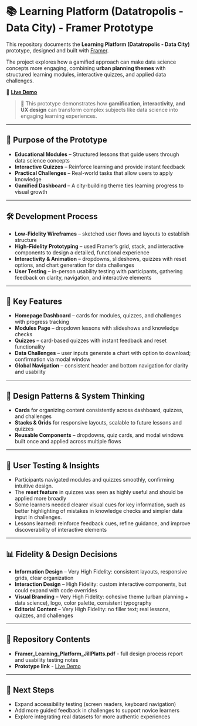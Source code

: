 # 📚 Learning Platform (Datatropolis - Data City) - Framer Prototype

This repository documents the **Learning Platform (Datatropolis - Data City)** prototype, designed and built with [Framer](https://www.framer.com/).  

The project explores how a gamified approach can make data science concepts more engaging, combining **urban planning themes** with structured learning modules, interactive quizzes, and applied data challenges.  

🔗 **[Live Demo](https://maroon-menu-830795.framer.app/)**  

> 📌 This prototype demonstrates how **gamification, interactivity, and UX design** can transform complex subjects like data science into engaging learning experiences.  

---

## 🎯 Purpose of the Prototype

- **Educational Modules** – Structured lessons that guide users through data science concepts  
- **Interactive Quizzes** – Reinforce learning and provide instant feedback  
- **Practical Challenges** – Real-world tasks that allow users to apply knowledge  
- **Gamified Dashboard** – A city-building theme ties learning progress to visual growth  

---

## 🛠️ Development Process

- **Low-Fidelity Wireframes** – sketched user flows and layouts to establish structure  
- **High-Fidelity Prototyping** – used Framer’s grid, stack, and interactive components to design a detailed, functional experience  
- **Interactivity & Animation** – dropdowns, slideshows, quizzes with reset options, and chart generation for data challenges  
- **User Testing** – in-person usability testing with participants, gathering feedback on clarity, navigation, and interactive elements

---

## 🧩 Key Features

- **Homepage Dashboard** – cards for modules, quizzes, and challenges with progress tracking  
- **Modules Page** – dropdown lessons with slideshows and knowledge checks  
- **Quizzes** – card-based quizzes with instant feedback and reset functionality  
- **Data Challenges** – user inputs generate a chart with option to download; confirmation via modal window  
- **Global Navigation** – consistent header and bottom navigation for clarity and usability  

---

## 🧱 Design Patterns & System Thinking
- **Cards** for organizing content consistently across dashboard, quizzes, and challenges  
- **Stacks & Grids** for responsive layouts, scalable to future lessons and quizzes  
- **Reusable Components** – dropdowns, quiz cards, and modal windows built once and applied across multiple flows  

---

## 👥 User Testing & Insights

- Participants navigated modules and quizzes smoothly, confirming intuitive design.
- The **reset feature** in quizzes was seen as highly useful and should be applied more broadly  
- Some learners needed clearer visual cues for key information, such as better highlighting of mistakes in knowledge checks and simpler data input in challenges.
- Lessons learned: reinforce feedback cues, refine guidance, and improve discoverability of interactive elements  

---

## 📊 Fidelity & Design Decisions

- **Information Design** – Very High Fidelity: consistent layouts, responsive grids, clear organization  
- **Interaction Design** – High Fidelity: custom interactive components, but could expand with code overrides  
- **Visual Branding** – Very High Fidelity: cohesive theme (urban planning + data science), logo, color palette, consistent typography  
- **Editorial Content** – Very High Fidelity: no filler text; real lessons, quizzes, and challenges

---

## 📂 Repository Contents

- **Framer_Learning_Platform_JillPlatts.pdf** - full design process report and usability testing notes  
- **Prototype link** - [Live Demo](https://maroon-menu-830795.framer.app/)  

---

## 🔮 Next Steps
- Expand accessibility testing (screen readers, keyboard navigation)  
- Add more guided feedback in challenges to support novice learners  
- Explore integrating real datasets for more authentic experiences  

